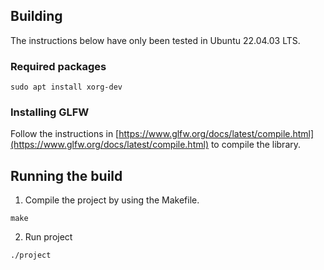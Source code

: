 ## Building
The instructions below have only been tested in Ubuntu 22.04.03 LTS.

### Required packages
```
sudo apt install xorg-dev
```

### Installing GLFW
Follow the instructions in [https://www.glfw.org/docs/latest/compile.html](https://www.glfw.org/docs/latest/compile.html) to compile the library.

## Running the build
1. Compile the project by using the Makefile.
```
make
```
2. Run project
```
./project
```
